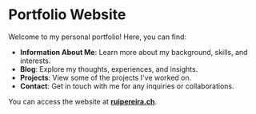# Portfolio Website

Welcome to my personal portfolio! Here, you can find:

- **Information About Me**: Learn more about my background, skills, and interests.
- **Blog**: Explore my thoughts, experiences, and insights.
- **Projects**: View some of the projects I've worked on.
- **Contact**: Get in touch with me for any inquiries or collaborations.

You can access the website at **[ruipereira.ch](https://ruipereira.ch)**.

